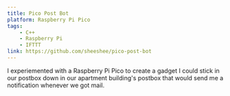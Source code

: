 ```yaml
---
title: Pico Post Bot
platform: Raspberry Pi Pico
tags:
    - C++
    - Raspberry Pi
    - IFTTT
link: https://github.com/sheeshee/pico-post-bot
---
```

I experiemented with a Raspberry Pi Pico to create a gadget I could stick in our postbox down in our apartment building's postbox that would send me a notification whenever we got mail.
